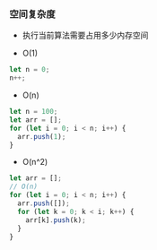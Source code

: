 ### 空间复杂度

- 执行当前算法需要占用多少内存空间

- O(1)

```javascript
let n = 0;
n++;
```

- O(n)

```javascript
let n = 100;
let arr = [];
for (let i = 0; i < n; i++) {
  arr.push(1);
}
```

- O(n^2)

```javascript
let arr = [];
// O(n)
for (let i = 0; i < n; i++) {
  arr.push([]);
  for (let k = 0; k < i; k++) {
    arr[k].push(k);
  }
}
```
